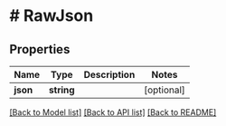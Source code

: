 # # RawJson

## Properties

Name | Type | Description | Notes
------------ | ------------- | ------------- | -------------
**json** | **string** |  | [optional]

[[Back to Model list]](../../README.md#models) [[Back to API list]](../../README.md#endpoints) [[Back to README]](../../README.md)
